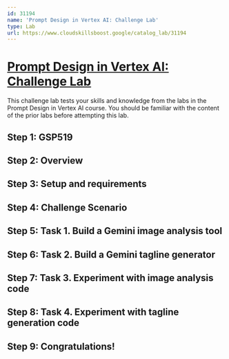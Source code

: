 ```yaml
---
id: 31194
name: 'Prompt Design in Vertex AI: Challenge Lab'
type: Lab
url: https://www.cloudskillsboost.google/catalog_lab/31194
---
```


# [Prompt Design in Vertex AI: Challenge Lab](https://www.cloudskillsboost.google/catalog_lab/31194)

This challenge lab tests your skills and knowledge from the labs in the Prompt Design in Vertex AI course. You should be familiar with the content of the prior labs before attempting this lab.

## Step 1: GSP519

## Step 2: Overview

## Step 3: Setup and requirements

## Step 4: Challenge Scenario

## Step 5: Task 1. Build a Gemini image analysis tool

## Step 6: Task 2. Build a Gemini tagline generator

## Step 7: Task 3. Experiment with image analysis code

## Step 8: Task 4. Experiment with tagline generation code

## Step 9: Congratulations!
